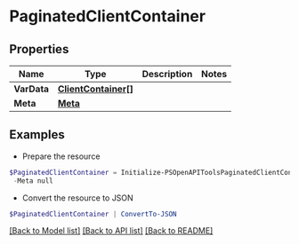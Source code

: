 # PaginatedClientContainer
## Properties

Name | Type | Description | Notes
------------ | ------------- | ------------- | -------------
**VarData** | [**ClientContainer[]**](ClientContainer.md) |  | 
**Meta** | [**Meta**](Meta.md) |  | 

## Examples

- Prepare the resource
```powershell
$PaginatedClientContainer = Initialize-PSOpenAPIToolsPaginatedClientContainer  -VarData null `
 -Meta null
```

- Convert the resource to JSON
```powershell
$PaginatedClientContainer | ConvertTo-JSON
```

[[Back to Model list]](../README.md#documentation-for-models) [[Back to API list]](../README.md#documentation-for-api-endpoints) [[Back to README]](../README.md)

